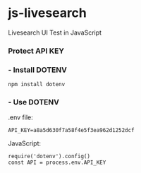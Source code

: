 # js-livesearch
Livesearch UI Test in JavaScript

### Protect API KEY
### - Install DOTENV

```
npm install dotenv
```

### - Use DOTENV
.env file:
```
API_KEY=a8a5d630f7a58f4e5f3ea962d1252dcf
```
JavaScript:
```
require('dotenv').config()
const API = process.env.API_KEY
```
